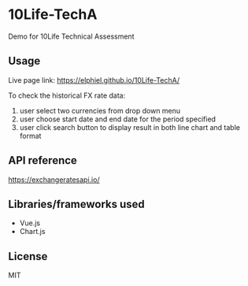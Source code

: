 # 10Life-TechA

Demo for 10Life Technical Assessment

## Usage

Live page link: https://elphiel.github.io/10Life-TechA/

To check the historical FX rate data:
1. user select two currencies from drop down menu
2. user choose start date and end date for the period specified
3. user click search button to display result in both line chart and table format

## API reference
https://exchangeratesapi.io/

## Libraries/frameworks used
* Vue.js
* Chart.js

## License
MIT
